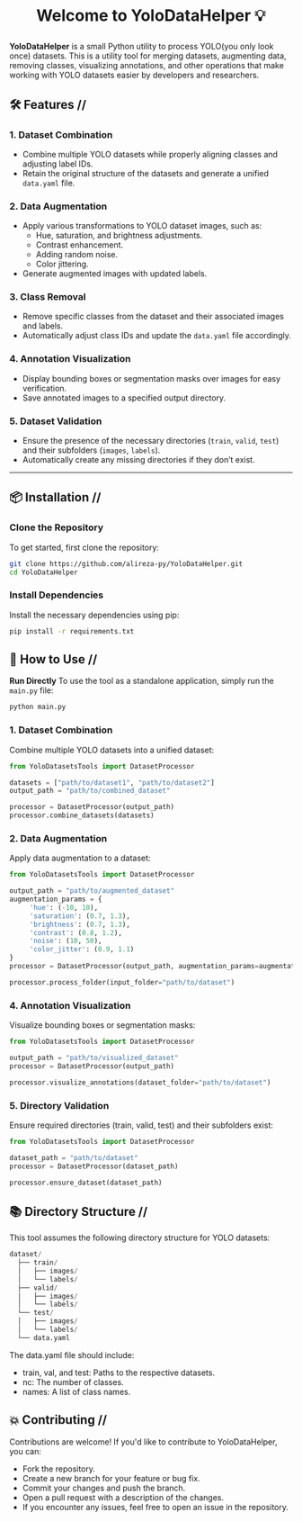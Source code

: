 # <p align="center">Welcome to YoloDataHelper 💡</p>

**YoloDataHelper** is a small Python utility to process YOLO(you only look once) datasets. This is a utility tool for merging datasets, augmenting data, removing classes, visualizing annotations, and other operations that make working with YOLO datasets easier by developers and researchers.

## 🛠️ Features //

### 1. **Dataset Combination**
- Combine multiple YOLO datasets while properly aligning classes and adjusting label IDs.
- Retain the original structure of the datasets and generate a unified `data.yaml` file.

### 2. **Data Augmentation**
- Apply various transformations to YOLO dataset images, such as:
  - Hue, saturation, and brightness adjustments.
  - Contrast enhancement.
  - Adding random noise.
  - Color jittering.
- Generate augmented images with updated labels.

### 3. **Class Removal**
- Remove specific classes from the dataset and their associated images and labels.
- Automatically adjust class IDs and update the `data.yaml` file accordingly.

### 4. **Annotation Visualization**
- Display bounding boxes or segmentation masks over images for easy verification.
- Save annotated images to a specified output directory.

### 5. **Dataset Validation**
- Ensure the presence of the necessary directories (`train`, `valid`, `test`) and their subfolders (`images`, `labels`).
- Automatically create any missing directories if they don’t exist.

---

## 📦 Installation //

### Clone the Repository

To get started, first clone the repository:

```bash
git clone https://github.com/alireza-py/YoloDataHelper.git
cd YoloDataHelper
```
### Install Dependencies
Install the necessary dependencies using pip:
```bash
pip install -r requirements.txt
```
## 🚀 How to Use //
**Run Directly**
To use the tool as a standalone application, simply run the `main.py` file:
```bash
python main.py
```
### 1. Dataset Combination
Combine multiple YOLO datasets into a unified dataset:
  ```python
  from YoloDatasetsTools import DatasetProcessor
  
  datasets = ["path/to/dataset1", "path/to/dataset2"]
  output_path = "path/to/combined_dataset"
  
  processor = DatasetProcessor(output_path)
  processor.combine_datasets(datasets)
  ```
### 2. Data Augmentation
Apply data augmentation to a dataset:
```python
from YoloDatasetsTools import DatasetProcessor

output_path = "path/to/augmented_dataset"
augmentation_params = {
     'hue': (-10, 10),
     'saturation': (0.7, 1.3),
     'brightness': (0.7, 1.3),
     'contrast': (0.8, 1.2),
     'noise': (10, 50),
     'color_jitter': (0.9, 1.1)
}
processor = DatasetProcessor(output_path, augmentation_params=augmentation_params, multiplier=3)

processor.process_folder(input_folder="path/to/dataset")
```
### 4. Annotation Visualization
Visualize bounding boxes or segmentation masks:
```python
from YoloDatasetsTools import DatasetProcessor

output_path = "path/to/visualized_dataset"
processor = DatasetProcessor(output_path)

processor.visualize_annotations(dataset_folder="path/to/dataset")
```
### 5. Directory Validation
Ensure required directories (train, valid, test) and their subfolders exist:
```python
from YoloDatasetsTools import DatasetProcessor

dataset_path = "path/to/dataset"
processor = DatasetProcessor(dataset_path)

processor.ensure_dataset(dataset_path)
```
## 📚 Directory Structure //
This tool assumes the following directory structure for YOLO datasets:
```python
dataset/
  ├── train/
  │   ├── images/
  │   └── labels/
  ├── valid/
  │   ├── images/
  │   └── labels/
  └── test/
  │   ├── images/
  │   └── labels/
  └── data.yaml
```
The data.yaml file should include:
- train, val, and test: Paths to the respective datasets.
- nc: The number of classes.
- names: A list of class names.

## 💥 Contributing //
Contributions are welcome! If you'd like to contribute to YoloDataHelper, you can:
- Fork the repository.
- Create a new branch for your feature or bug fix.
- Commit your changes and push the branch.
- Open a pull request with a description of the changes.
- If you encounter any issues, feel free to open an issue in the repository.
